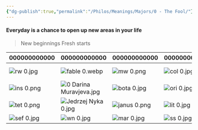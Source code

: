 ```yaml
---
{"dg-publish":true,"permalink":"/Philos/Meanings/Majors/0 - The Fool/"}
---
```


#### Everyday is a chance to open up new areas in your life



> New beginnings
> Fresh starts

| 000000000000   | 000000000000                | 000000000000     | 000000000000   | 000000000000                 | 000000000000    | 000000000000         | 
| -------------- | --------------------------- | ---------------- | -------------- | ---------------------------- | --------------- | -------------------- |
| ![rw 0.jpg](/img/user/Philos/Decks/Favourite/RW%20Gold%20Foil/RW%20Cards/rw%200.jpg)  | ![fable 0.webp](/img/user/Philos/Decks/Collected/Fablemakers/fable%200.webp)           | ![mw 0.png](/img/user/Philos/Decks/Collected/Modern%20Witch/mw%200.png)    | ![col 0.jpg](/img/user/Philos/Decks/Favourite/Children%20of%20Lithia/Cards/col%200.jpg) | ![0  Qistina Khalidah.jpg](/img/user/Philos/Decks/Collected/Qistina%20Khalidah/0%20%20Qistina%20Khalidah.jpg) | ![eo 0.jpg](/img/user/Philos/Decks/Collected/Eldritch%20Overload/eo%200.jpg)   | ![0.png](/img/user/Philos/Decks/Collected/Cyberpunk%202077/0.png)           |
| ![ins 0.png](/img/user/Philos/Decks/Favourite/Insect/Cards/ins%200.png) | ![0 Darina Muravjeva.jpg](/img/user/Philos/Decks/Collected/Darina%20Muravjeva/0%20Darina%20Muravjeva.jpg) | ![bota 0.jpg](/img/user/Philos/Decks/Digital/Botanica/Cards/bota%200.jpg)  | ![ori 0.jpg](/img/user/Philos/Decks/Favourite/Orien's/Cards/ori%200.jpg) | ![nmone 0.jpg](/img/user/Philos/Decks/Collected/Nameless%20One/nmone%200.jpg)             | ![yok 0.jpg](/img/user/Philos/Decks/Collected/Yokai/yok%200.jpg)  | ![00 the fool.png](/img/user/Philos/Decks/Favourite/Corrupted/Cards/00%20the%20fool.png) |
| ![tet 0.png](/img/user/Philos/Decks/Collected/Tempest%20Tarot/tet%200.png) | ![Jedrzej Nyka 0.jpg](/img/user/Philos/Decks/Collected/Jedrzej%20Nyka/Jedrzej%20Nyka%200.jpg)     | ![janus 0.png](/img/user/Philos/Decks/Collected/Janus/janus%200.png) | ![lit 0.jpg](/img/user/Philos/Decks/Favourite/Literary/Cards/lit%200.jpg) | ![medieval fool.webp](/img/user/Philos/Decks/Collected/Medieval%20Arcana/medieval%20fool.webp)      |                 |                      |
| ![sef 0.jpg](/img/user/Philos/Decks/Favourite/Sefirot/Cards/sef%200.jpg) | ![wn 0.jpg](/img/user/Philos/Decks/Favourite/White%20Numen/Cards/wn%200.jpg)               | ![mar 0.jpg](/img/user/Philos/Decks/Digital/Marigold/Cards/mar%200.jpg)   | ![ss 0.jpg](/img/user/Philos/Decks/Favourite/Star%20Spinner/Cards/ss%200.jpg)  |                              | ![eotd 0.png](/img/user/Philos/Decks/Collected/Error%20of%20the%20Dream%20Deck/eotd%200.png) |                      |


